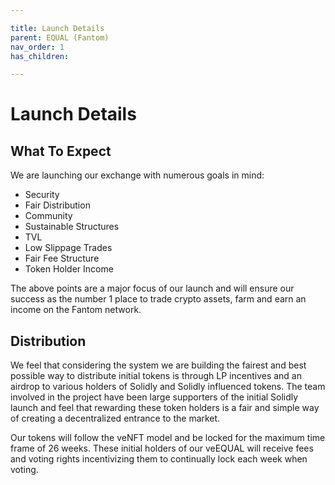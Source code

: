 ```yaml
---

title: Launch Details
parent: EQUAL (Fantom)
nav_order: 1
has_children:

---
```


# Launch Details

## What To Expect

We are launching our exchange with numerous goals in mind:

* Security
* Fair Distribution
* Community
* Sustainable Structures
* TVL
* Low Slippage Trades
* Fair Fee Structure
* Token Holder Income

The above points are a major focus of our launch and will ensure our success as the number 1 place to trade crypto assets, farm and earn an income on the Fantom network.

## Distribution

We feel that considering the system we are building the fairest and best possible way to distribute initial tokens is through LP incentives and an airdrop to various holders of Solidly and Solidly influenced tokens. The team involved in the project have been large supporters of the initial Solidly launch and feel that rewarding these token holders is a fair and simple way of creating a decentralized entrance to the market.

Our tokens will follow the veNFT model and be locked for the maximum time frame of 26 weeks. These initial holders of our veEQUAL will receive fees and voting rights incentivizing them to continually lock each week when voting.
